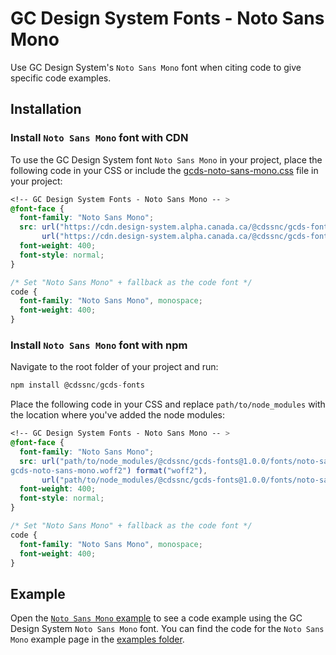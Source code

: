 # GC Design System Fonts - Noto Sans Mono

Use GC Design System's `Noto Sans Mono` font when citing code to give specific code examples.

## Installation

### Install `Noto Sans Mono` font with CDN

To use the GC Design System font `Noto Sans Mono` in your project, place the following code in your CSS or include the [gcds-noto-sans-mono.css](https://github.com/cds-snc/gcds-fonts/blob/main/fonts/noto-sans-mono/gcds-noto-sans-mono.css) file in your project:

```css
<!-- GC Design System Fonts - Noto Sans Mono -- >
@font-face {
  font-family: "Noto Sans Mono";
  src: url("https://cdn.design-system.alpha.canada.ca/@cdssnc/gcds-fonts@1.0.0/fonts/noto-sans-mono/gcds-noto-sans-mono.woff2") format("woff2"),
       url("https://cdn.design-system.alpha.canada.ca/@cdssnc/gcds-fonts@1.0.0/fonts/noto-sans-mono/gcds-noto-sans-mono.woff") format("woff");
  font-weight: 400;
  font-style: normal;
}

/* Set "Noto Sans Mono" + fallback as the code font */
code {
  font-family: "Noto Sans Mono", monospace;
  font-weight: 400;
}
```

### Install `Noto Sans Mono` font with npm

Navigate to the root folder of your project and run:

```js
npm install @cdssnc/gcds-fonts
```

Place the following code in your CSS and replace `path/to/node_modules` with the location where you've added the node modules:

```css
<!-- GC Design System Fonts - Noto Sans Mono -- >
@font-face {
  font-family: "Noto Sans Mono";
  src: url("path/to/node_modules/@cdssnc/gcds-fonts@1.0.0/fonts/noto-sans-mono/
gcds-noto-sans-mono.woff2") format("woff2"),
       url("path/to/node_modules/@cdssnc/gcds-fonts@1.0.0/fonts/noto-sans-mono/gcds-noto-sans-mono.woff") format("woff");
  font-weight: 400;
  font-style: normal;
}

/* Set "Noto Sans Mono" + fallback as the code font */
code {
  font-family: "Noto Sans Mono", monospace;
  font-weight: 400;
}
```

## Example

Open the [`Noto Sans Mono` example]() to see a code example using the GC Design System `Noto Sans Mono` font. You can find the code for the `Noto Sans Mono` example page in the [examples folder](https://github.com/cds-snc/gcds-fonts/tree/main/examples/noto-sans-mono).
